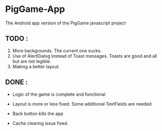 # PigGame-App
The Android app version of the PigGame javascript project

## TODO : 
1. More backgrounds. The current one sucks.
2. Use of AlertDialog instead of Toast messages. Toasts are good and all but are not legible.
3. Making a better layout. 

## DONE :
+ Logic of the game is complete and functional
+ Layout is more or less fixed. Some additional TextFields are needed

+ Back button kills the app
+ Cache clearing issue fixed.